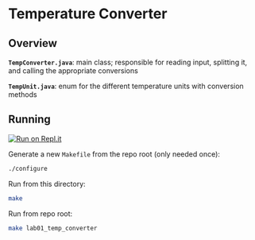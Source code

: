 # Temperature Converter

## Overview

**`TempConverter.java`**: main class; responsible for reading input, splitting it, and calling the appropriate conversions

**`TempUnit.java`**: enum for the different temperature units with conversion methods

## Running

[![Run on Repl.it](https://repl.it/badge/github/calico32/apcsa-labs)](https://repl.it/@calico32/apcsa-labs)

Generate a new `Makefile` from the repo root (only needed once):

```bash
./configure
```

Run from this directory:
```bash
make
```

Run from repo root:

```bash
make lab01_temp_converter
```
